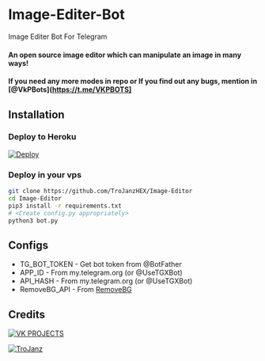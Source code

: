 # Image-Editer-Bot
Image Editer Bot For Telegram

#### An open source image editor which can manipulate an image in many ways!
#### If you need any more modes in repo or If you find out any bugs, mention in [@VkPBots](https://t.me/VKPBOTS]

## Installation

### Deploy to Heroku
[![Deploy](https://www.herokucdn.com/deploy/button.svg)](https://heroku.com/deploy?template=https://github.com/v-v-r-official/Image-Editer-Bot)

### Deploy in your vps
```sh
git clone https://github.com/TroJanzHEX/Image-Editor
cd Image-Editor
pip3 install -r requirements.txt
# <Create config.py appropriately>
python3 bot.py
```

## Configs

* TG_BOT_TOKEN  - Get bot token from @BotFather
* APP_ID        - From my.telegram.org (or @UseTGXBot)
* API_HASH      - From my.telegram.org (or @UseTGXBot)
* RemoveBG_API  - From [RemoveBG](https://www.remove.bg/b/background-removal-api)

## Credits

[![VK PROJECTS](https://img.shields.io/badge/Stack_Overflow-FE7A16?style=for-the-badge&logo=stack-overflow&logoColor=white)](https://stackoverflow.com/)

[![TroJanz](https://img.shields.io/badge/Pyrogram%20-%23F37626.svg?&style=for-the-badge&logo=telegram&logoColor=white)](https://github.com/pyrogram/pyrogram)

